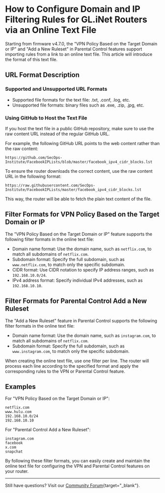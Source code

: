 # How to Configure Domain and IP Filtering Rules for GL.iNet Routers via an Online Text File

Starting from firmware v4.7.0, the "VPN Policy Based on the Target Domain or IP" and "Add a New Ruleset" in Parental Control features support importing rules from a link to an online text file. This article will introduce the format of this text file.

## URL Format Description

### Supported and Unsupported URL Formats

- Supported file formats for the text file: .txt, .conf, .log, etc.
- Unsupported file formats: binary files such as .exe, .zip, .jpg, etc.

### Using GitHub to Host the Text File

If you host the text file in a public GitHub repository, make sure to use the raw content URL instead of the regular GitHub URL. 

For example, the following GitHub URL points to the web content rather than the raw content:

`https://github.com/SecOps-Institute/FacebookIPLists/blob/master/facebook_ipv4_cidr_blocks.lst`

To ensure the router downloads the correct content, use the raw content URL in the following format:

`https://raw.githubusercontent.com/SecOps-Institute/FacebookIPLists/master/facebook_ipv4_cidr_blocks.lst`

This way, the router will be able to fetch the plain text content of the file.

## Filter Formats for VPN Policy Based on the Target Domain or IP

The "VPN Policy Based on the Target Domain or IP" feature supports the following filter formats in the online text file:

* Domain name format: Use the domain name, such as `netflix.com`, to match all subdomains of `netflix.com`.
* Subdomain format: Specify the full subdomain, such as `www.netflix.com`, to match only the specific subdomain.
* CIDR format: Use CIDR notation to specify IP address ranges, such as `192.168.10.0/24`.
* IPv4 address format: Specify individual IPv4 addresses, such as `192.168.10.10`.

## Filter Formats for Parental Control Add a New Ruleset

The "Add a New Ruleset" feature in Parental Control supports the following filter formats in the online text file:

* Domain name format: Use the domain name, such as `instagram.com`, to match all subdomains of `netflix.com`.
* Subdomain format: Specify the full subdomain, such as `www.instagram.com`, to match only the specific subdomain.

When creating the online text file, use one filter per line. The router will process each line according to the specified format and apply the corresponding rules to the VPN or Parental Control feature.

## Examples

For "VPN Policy Based on the Target Domain or IP":

```
netflix.com
www.hulu.com
192.168.10.0/24
192.168.10.10
```

For "Parental Control Add a New Ruleset":

```
instagram.com
facebook
x.com
snapchat
```

By following these filter formats, you can easily create and maintain the online text file for configuring the VPN and Parental Control features on your router.

---

Still have questions? Visit our [Community Forum](https://forum.gl-inet.com){target="_blank"}.